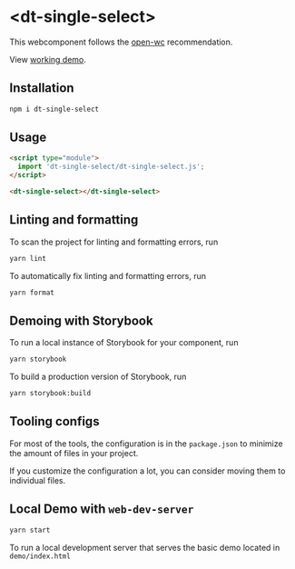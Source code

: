 # \<dt-single-select>

This webcomponent follows the [open-wc](https://github.com/open-wc/open-wc) recommendation.

View [working demo](https://fantastic-valkyrie-169024.netlify.app/).

## Installation

```bash
npm i dt-single-select
```

## Usage

```html
<script type="module">
  import 'dt-single-select/dt-single-select.js';
</script>

<dt-single-select></dt-single-select>
```

## Linting and formatting

To scan the project for linting and formatting errors, run

```bash
yarn lint
```

To automatically fix linting and formatting errors, run

```bash
yarn format
```

## Demoing with Storybook

To run a local instance of Storybook for your component, run

```bash
yarn storybook
```

To build a production version of Storybook, run

```bash
yarn storybook:build
```


## Tooling configs

For most of the tools, the configuration is in the `package.json` to minimize the amount of files in your project.

If you customize the configuration a lot, you can consider moving them to individual files.

## Local Demo with `web-dev-server`

```bash
yarn start
```

To run a local development server that serves the basic demo located in `demo/index.html`
